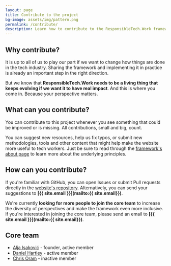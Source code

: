 ```yaml
---
layout: page
title: Contribute to the project
bg-image: assets/img/pattern.png
permalink: /contribute/
description: Learn how to contribute to the ResponsibleTech.Work framework.
---
```


## Why contribute?

It is up to all of us to play our part if we want to change how things are done in the tech industry. Sharing the framework and implementing it in practice is already an important step in the right direction. 

But we know that **ResponsibleTech.Work needs to be a living thing that keeps evolving if we want it to have real impact**. And this is where you come in. Because your perspective matters. 
## What can you contribute?

You can contribute to this project whenever you see something that could be improved or is missing. All contributions, small and big, count. 

You can suggest new resources, help us fix typos, or submit new methodologies, tools and other content that might help make the website more useful to tech workers. Just be sure to read through the [framework's about page](/about/) to learn more about the underlying principles.  

## How can you contribute?

If you're familiar with GitHub, you can open Issues or submit Pull requests directly in the [website's repository](https://github.com/ResponsibleTechWork/RespTechWork-website). Alternatively, you can send your suggestions to **[{{ site.email }}](mailto:{{ site.email}})**.

We're currently **looking for more people to join the core team** to increase the diversity of perspectives and make the framework even more inclusive. If you're interested in joining the core team, please send an email to **[{{ site.email }}](mailto:{{ site.email}})**.

## Core team

- [Alja Isaković](https://ialja.com/) - founder, active member
- [Daniel Hartley](https://www.the-public-good.com/) - active member
- [Chris Oram](https://twitter.com/chrisoram) - inactive member